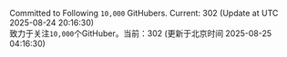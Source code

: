 Committed to Following `10,000` GitHubers. Current: <!-- FOLLOWING_COUNT -->302<!-- FOLLOWING_COUNT --> (Update at UTC <!-- LAST_UPDATED -->2025-08-24 20:16:30<!-- LAST_UPDATED -->)<br>
致力于关注`10,000`个GitHuber。当前：<!-- FOLLOWING_COUNT -->302<!-- FOLLOWING_COUNT --> (更新于北京时间 <!-- LAST_UPDATED_CST -->2025-08-25 04:16:30<!-- LAST_UPDATED_CST -->)
